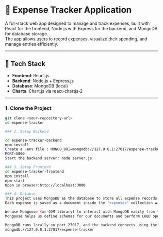 # 💸 Expense Tracker Application

A full-stack web app designed to manage and track expenses, built with React for the frontend, Node.js with Express for the backend, and MongoDB for database storage.  
The app allows users to record expenses, visualize their spending, and manage entries efficiently.

---

## 🚀 Tech Stack
- **Frontend**: React.js
- **Backend**: Node.js + Express.js
- **Database**: MongoDB (local)
- **Charts**: Chart.js via react-chartjs-2

---


### 1. Clone the Project

```bash
git clone <your-repository-url>
cd expense-tracker

### 2. Setup Backend

cd expense-tracker-backend
npm install
Create a .env file : MONGO_URI=mongodb://127.0.0.1:27017/expense-tracker
PORT=5000
Start the backend server: node server.js

### 3. Setup Frontend
cd expense-tracker-frontend
npm install
npm start
Open in browser:http://localhost:3000

### 4. Databse
This project uses MongoDB as the database to store all expense records.
Each expense is saved as a document inside the "expenses" collection within the "expense-tracker" database.

We use Mongoose (an ODM library) to interact with MongoDB easily from the Node.js backend.
Mongoose helps us define schemas for our documents and perform CRUD operations (Create, Read, Update, Delete).

MongoDB runs locally on port 27017, and the backend connects using the connection string:
mongodb://127.0.0.1:27017/expense-tracker



